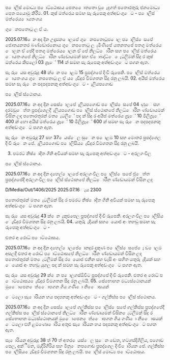 ප ොලිස් මොධ්‍ය ප ොට්ඨොසය පෙත ෙොතතො වූ ෙැදගත් පතොරතුරු ජනමොධ්‍ය පෙත පයොමු කිරීම. 01. කුෂ් මත්රෙය සමඟ සැ රුපෙකු අත්අඩංගුෙට - ප ොලිස් මත්රෙය ොයතංශය

ගුෙනපතොටු ල ඒ ය.

2025.07.16 ෙන අද දින උදෑසන ොලපේ ගුෙනපතොටුප ොල ප ොලිස් ෙසපේ ජොතයනතර බණ්ඩොරනොය ගුෙනපතොටු ල ැමිණීපේ යතනතපේ පතගු මත්රෙය ොලන ඒ පේදී පතගු මත්රෙය ොලන ඒ පේ නිලධ්‍ොරීන සහ ප ොලිස් මත්රෙය ොයතංශපේ නිලධ්‍ොරින ණ්ඩොයමක් සහ ඒ ොබද්ධ්‍ෙ ෙැටලීමක් සිදු ර කුෂ් මත්රෙය කිපලෝ 03 ග්‍රෑේ 114 ක් සමඟ සැ රුපෙකු අත්අඩංගුෙට පගන ඇත.

සැ රු ෙයස අවුරුදු 48 ක් ෙන ප ොළඹ 15 ප්‍රපද්ශපේ දිංචි රුපෙකි. ප ොලිස් මත්රෙය ොයතංශය ගුෙනපතොටු ල ඒ ය ෙැඩිදුර විමශතන සිදු රනු ලබයි. 02. අයිස් මත්රෙය සමඟ සැ රුෙන පදපදපනකු අත්අඩංගුෙට - ෑලියපගොඩ

ප ොලිස් ස්ථොනය.

2025.07.16 ෙන අද දින සෙස් ොලපේ ෑලියපගොඩ ප ොලිස් ෙසපේ 04 ණුෙ සහ දරමඩුෙත්ත ප්‍රපද්ශෙලදී ෑලියපගොඩ ප ොලිස් ස්ථොනපේ නිලධ්‍ොරීන ණ්ඩොයමක් විසින ලද පතොරතුරක් මත ෙැටලීේ පද ක් සිදු ර අයිස් මත්රෙය ග්‍රෑේ 10 මිලිග්‍රෑේ 400 ක් හො අයිස් මත්රෙය ග්‍රෑේ 10 මිලිග්‍රෑේ 600 ක් සමඟ සැ රුෙන පදපදපනකු අත්අඩංගුෙට පගන ඇත.

සැ රුෙන අවුරුදු 27 සහ 37 ෙයස්ෙල සුෙන ප ොළඹ 10 සහ මොතර ප්‍රපද්ශෙල දිංචි රුෙන පේ. ෑලියපගොඩ ප ොලිසිය ෙැඩිදුර විමශතන සිදු රනු ලබයි.

03. පමරට නිෂ් ොදිත ගිනි අවියක් සමඟ සැ රුපෙකු අත්අඩංගුෙට - අරලගංවිල

ප ොලිස් ස්ථොනය.

2025.07.16 ෙන අද දින දහෙල් ොලපේ අරලගංවිල ප ොලිස් ෙසපේ ජුෙත්ත ප්‍රපද්ශපේදී අරලගංවිල ප ොලිස් ස්ථොනපේ නිලධ්‍ොරීන ණ්ඩොයමක් විසින ලද

D/Media/Out/1406/2025 2025.07.16 ැය 2300

පතොරතුරක් මත ෙැටලීමක් සිදු ර පමරට නිෂ් ොදිත ගිනි අවියක් සමඟ සැ රුපෙකු අත්අඩංගුෙට පගන ඇත.

සැ රු ෙයස අවුරුදු 43 ක් ෙන ැකුළුපෙල ප්‍රපද්ශපේ දිංචි රුපෙකි. අරලගංවිල ප ොලිසිය ෙැඩිදුර විමශතන සිදු රනු ලබයි. 04. යතුරු ැදියක් සහ ෙයොජ අං තහඩු සමඟ සැ රුපෙකු අත්අඩංගුෙට -

ළුතර අ රොධ්‍ ප ොට්ඨොසය.

2025.07.16 ෙන අද දින දහෙල් ොලපේ ොනදුර දකුණ ප ොලිස් ෙසපේ ෙෑ ඩ ොලම අසලදී ළුතර අ රොධ්‍ ප ොට්ඨොසපේ නිලධ්‍ොරීන ණ්ඩොයමක් විසින ලද පතොරතුරක් මත ෙැටලීමක් සිදු ර ෙයොජ එනින සහ චැසි අං සහිත යතුරු ැදියක් සහ ෙයොජ අං තහඩු යුගල පද ක් සමඟ සැ රුපෙකු අත්අඩංගුෙට පගන ඇත.

සැ රු ෙයස අවුරුදු 29 ක් ෙන ප ොලගස්ඕවිට ප්‍රපද්ශපේ දිංචි රුපෙකි. ළුතර අ රොධ්‍ ප ොට්ඨොසය ෙැඩිදුර විමශතන සිදු රනු ලබයි. 05. සේභොහන මධ්‍යස්ථොනයක් මුෙොපෙන ෙත්ෙොපගන ගිය ගණි ො නිෙොසයක්

ෙටලො සැ ොරියන හය පදපනකු අත්අඩංගුෙට - ගල්කිස්ස ප ොලිස් ස්ථොනය.

2025.07.16 ෙන අද දින සෙස් ොලපේ ගල්කිස්ස ප ොලිස් ෙසපේ ගල්කිස්ස ප්‍රපද්ශපේදී ගල්කිස්ස ප ොලිස් ස්ථොනපේ නිලධ්‍ොරීන ණ්ඩොයමක් විසින ෙැටලීමක් සිදු ර සේභොහන මධ්‍යස්ථොනයක් මුෙොපෙන ෙත්ෙොපගන ගිය ගණි ො නිෙොසයක් ෙටලො එහි ළමණො ොරිය අතුළු සැ ොරියන හය පදපනකු අත්අඩංගුෙට පගන ඇත.

සැ ොරියන අවුරුදු 38 ත් 70 ත් අතර ෙයස්ෙල සුෙන ඩෙත, හටගස්දිගිලිය, පගොඩ පෙල, අක්ීමන, මැදිරිගිරිය සහ මිනුෙනපගොඩ ප්‍රපද්ශෙල දිංචි ොරියන පේ. ගල්කිස්ස ප ොලිසිය ෙැඩිදුර විමශතන සිදු රනු ලබයි. ප ොලිස් මොධ්‍ය ප ොට්ඨොසය.